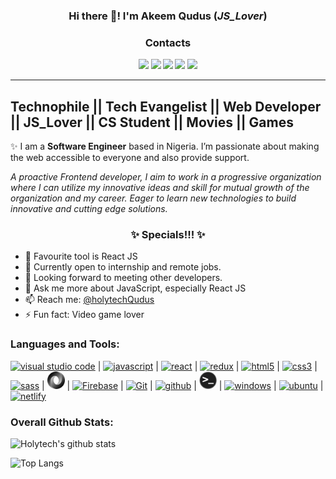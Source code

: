 <h3 align="center">Hi there 👋! I'm Akeem Qudus (<i>JS_Lover</i>) </h3>

<h3 align="center">Contacts</h3>
<p align="center">
<strong>
  <a href="https://drive.google.com/file/d/1XiWv2h2ng9zqWADS-ffZyJ-h2YSigM-S/view?usp=sharing" target="_blank"><img src="https://img.icons8.com/external-itim2101-blue-itim2101/64/000000/external-resume-human-resources-itim2101-blue-itim2101-1.png" height="40px"/></a> 
  <a href="https://twitter.com/holytechQudus" target="_blank"><img src="https://img.icons8.com/external-justicon-flat-justicon/64/000000/external-twitter-social-media-justicon-flat-justicon.png" height="40px"/></a>
  <a href="mailto:akeemqudus2016@gmail.com" target="_blank"><img src="https://img.icons8.com/fluency/48/000000/mail.png" height="40px"/></a>
  <a href="https://www.linkedin.com/in/holytech/" target="_blank"><img src="https://img.icons8.com/external-justicon-flat-justicon/64/000000/external-linkedin-social-media-justicon-flat-justicon.png" height="40px"/></a>
  <a href="https://github.com/holytech" target="_blank"><img src="https://img.icons8.com/stickers/100/000000/github.png" height="40px"/></a>
</strong>
</p>

---
Technophile || Tech Evangelist || Web Developer || JS_Lover || CS Student || Movies || Games
--
✨ I am a <b>Software Engineer</b> based in Nigeria. I’m passionate about making the web accessible to everyone and also provide support.

<i>
  A proactive Frontend developer, I aim to work in a progressive organization where I can
  utilize my innovative ideas and skill for mutual growth of the organization and my career.
  Eager to learn new technologies to build innovative and cutting edge solutions.
</i>

<h3 align="center">✨ Specials!!! ✨</h3>

- 🔭 Favourite tool is React JS
- 🌱 Currently open to internship and remote jobs.
- 🤔 Looking forward to meeting other developers.
- 💬 Ask me more about JavaScript, especially React JS
- 📫 Reach me: [@holytechQudus](https://twitter.com/holytechQudus)
- ⚡ Fun fact: Video game lover

### Languages and Tools:

[<img alt="visual studio code" width="26px" src="https://img.icons8.com/fluent/240/000000/visual-studio-code-2019.png" />](https://code.visualstudio.com/) | 
[<img alt="javascript" width="28px" src="https://img.icons8.com/color/240/000000/javascript.png" />](https://developer.mozilla.org/en-US/docs/Web/JavaScript) |
[<img alt="react" width="28px" src="https://img.icons8.com/color/240/000000/react-native.png" />](https://reactjs.org/) |
[<img alt="redux" width="28px" src="https://img.icons8.com/color/240/000000/redux.png" />](https://redux.js.org/) | 
[<img alt="html5" width="28px" src="https://img.icons8.com/color/240/000000/html-5.png">](https://developer.mozilla.org/en-US/docs/Web/HTML) |
[<img alt="css3" width="28px" src="https://img.icons8.com/color/240/000000/css3.png">](https://developer.mozilla.org/en-US/docs/Web/CSS) |
[<img alt="sass" width="28px" src="https://img.icons8.com/color/240/000000/sass.png">](https://sass-lang.com/) | 
[<img alt="json" width="28px" src="https://raw.githubusercontent.com/github/explore/80688e429a7d4ef2fca1e82350fe8e3517d3494d/topics/json/json.png">](https://www.json.org/json-en.html) | 
[<img alt="Firebase" width="28px" src="https://img.icons8.com/color/240/000000/firebase.png">](https://firebase.google.com) | 
[<img alt="Git" width="28px" src="https://img.icons8.com/color/240/000000/git.png">](https://git-scm.com/) |
[<img alt="github" width="28px" src="https://img.icons8.com/ios-glyphs/240/000000/github.png">](https://github.com/) |
[<img alt="terminal" width="28px" src="https://raw.githubusercontent.com/github/explore/80688e429a7d4ef2fca1e82350fe8e3517d3494d/topics/terminal/terminal.png">](https://docs.microsoft.com/en-us/windows/terminal/) | 
[<img alt="windows" width="28px" src="https://img.icons8.com/color/240/000000/windows-10.png">](https://www.microsoft.com/en-us/windows) | 
[<img alt="ubuntu" width="28px" src="https://img.icons8.com/color/96/000000/ubuntu--v1.png">](https://ubuntu.com/) |
[<img alt="netlify" src="https://img.icons8.com/external-tal-revivo-filled-tal-revivo/24/000000/external-netlify-a-cloud-computing-company-that-offers-hosting-and-serverless-backend-services-for-static-websites-logo-filled-tal-revivo.png"/>](https://www.netlify.com/) 

### Overall Github Stats:

![Holytech's github stats](https://github-readme-stats.vercel.app/api?username=Holytech&show_icons=true&theme=dark)

![Top Langs](https://github-readme-stats.vercel.app/api/top-langs/?username=Holytech&layout=compact&theme=dark)
